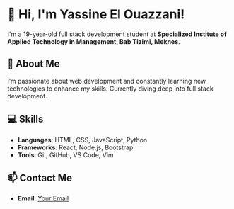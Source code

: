 # 👋 Hi, I'm Yassine El Ouazzani!

I'm a 19-year-old full stack development student at **Specialized Institute of Applied Technology in Management, Bab Tizimi, Meknes**.

## 🚀 About Me
I’m passionate about web development and constantly learning new technologies to enhance my skills. Currently diving deep into full stack development.

## 💻 Skills
- **Languages**: HTML, CSS, JavaScript, Python
- **Frameworks**: React, Node.js, Bootstrap
- **Tools**: Git, GitHub, VS Code, Vim

## 📫 Contact Me
- **Email**: [Your Email](mailto:yass.elouazzani@outlook.com)
